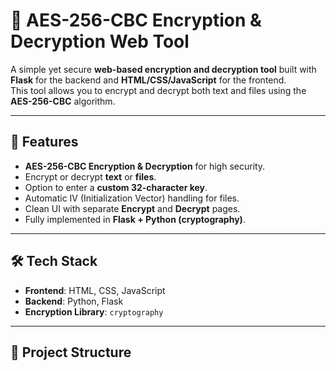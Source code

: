 # 🔐 AES-256-CBC Encryption & Decryption Web Tool

A simple yet secure **web-based encryption and decryption tool** built with **Flask** for the backend and **HTML/CSS/JavaScript** for the frontend.  
This tool allows you to encrypt and decrypt both text and files using the **AES-256-CBC** algorithm.

---

## 📌 Features
- **AES-256-CBC Encryption & Decryption** for high security.
- Encrypt or decrypt **text** or **files**.
- Option to enter a **custom 32-character key**.
- Automatic IV (Initialization Vector) handling for files.
- Clean UI with separate **Encrypt** and **Decrypt** pages.
- Fully implemented in **Flask + Python (cryptography)**.

---

## 🛠 Tech Stack
- **Frontend**: HTML, CSS, JavaScript
- **Backend**: Python, Flask
- **Encryption Library**: `cryptography`

---

## 📂 Project Structure
